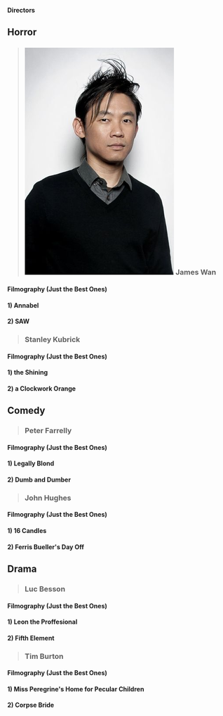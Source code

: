 **Directors**
## Horror
>### ![James Wan](james-wan_m4x6.jpg) James Wan
#### Filmography (Just the Best Ones)
#### 1) Annabel 
#### 2) SAW
>### Stanley Kubrick
#### Filmography (Just the Best Ones)
#### 1) the Shining 
#### 2) a Clockwork Orange

## Comedy
>### Peter Farrelly 
#### Filmography (Just the Best Ones)
#### 1) Legally Blond
#### 2) Dumb and Dumber 
>### John Hughes
#### Filmography (Just the Best Ones)
#### 1) 16 Candles
#### 2) Ferris Bueller's Day Off

## Drama
>### Luc Besson 
#### Filmography (Just the Best Ones)
#### 1) Leon the Proffesional 
#### 2) Fifth Element
>### Tim Burton
#### Filmography (Just the Best Ones)
#### 1) Miss Peregrine's Home for Pecular Children
#### 2) Corpse Bride

